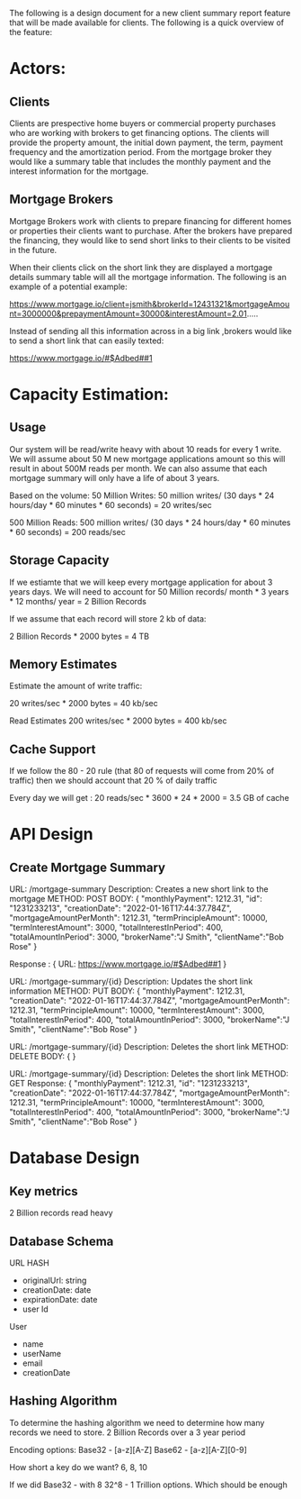 The following is a design document for a new client summary report feature that will be made available for clients.    The following is a quick overview of the feature:

# Actors: 
## Clients
Clients are prespective home buyers or commercial property purchases who are working with brokers to get financing options.  The clients will provide the property amount, the initial down payment, the term, payment frequency and the amortization period.  From the mortgage broker they would like a summary table that includes the monthly payment and the interest information for the mortgage.

## Mortgage Brokers
Mortgage Brokers work with clients to prepare financing for different homes or properties their clients want to purchase.  After the brokers have prepared the financing, they would like to send short links to their clients to be visited in the future.   

When their clients click on the short link they are displayed a mortgage details summary table will all the mortgage information.  The following is an example of a potential example:

https://www.mortgage.io/client=jsmith&brokerId=12431321&mortgageAmount=3000000&prepaymentAmount=30000&interestAmount=2.01.....

Instead of sending all this information across in a big link ,brokers would like to send a short link that can easily texted:

https://www.mortgage.io/#$Adbed##1


# Capacity Estimation:

## Usage
Our system will be read/write heavy with about 10 reads for every 1 write.  We will assume about 50 M new mortgage applications amount so this will result in about 500M reads per month.  We can also assume that each mortgage summary will only have a life of about 3 years.

Based on the volume:
50 Million Writes:
50 million writes/ (30 days * 24 hours/day * 60 minutes * 60 seconds) = 20 writes/sec

500 Million Reads:
500 million writes/ (30 days * 24 hours/day * 60 minutes * 60 seconds) = 200 reads/sec

## Storage Capacity
If we estiamte that we will keep every mortgage application for about 3 years days.  We will need to account for 
50 Million records/ month * 3 years * 12 months/ year =  2 Billion Records

If we assume that each record will store 2 kb  of data:

2 Billion Records * 2000 bytes = 4 TB

## Memory Estimates

Estimate the amount of write traffic:

20 writes/sec * 2000 bytes = 40 kb/sec

Read Estimates
200 writes/sec * 2000 bytes = 400 kb/sec


## Cache Support
If we follow the 80 - 20 rule (that 80 of requests will come from 20% of traffic) then we should account that 20 % of daily traffic

Every day we will get : 20 reads/sec * 3600 * 24 * 2000 = 3.5 GB of cache


# API Design

## Create Mortgage Summary

URL: /mortgage-summary
Description: Creates a new short link to the mortgage
METHOD: POST
BODY: {
    "monthlyPayment": 1212.31,
    "id": "1231233213",
    "creationDate": "2022-01-16T17:44:37.784Z",
    "mortgageAmountPerMonth": 1212.31,
    "termPrincipleAmount": 10000,
    "termInterestAmount": 3000,
    "totalInterestInPeriod": 400,
    "totalAmountInPeriod": 3000,
    "brokerName":"J Smith",
    "clientName":"Bob Rose"
}

Response : {
    URL: https://www.mortgage.io/#$Adbed##1
}


URL: /mortgage-summary/{id}
Description: Updates the short link information
METHOD: PUT
BODY: {
    "monthlyPayment": 1212.31,
    "creationDate": "2022-01-16T17:44:37.784Z",
    "mortgageAmountPerMonth": 1212.31,
    "termPrincipleAmount": 10000,
    "termInterestAmount": 3000,
    "totalInterestInPeriod": 400,
    "totalAmountInPeriod": 3000,
    "brokerName":"J Smith",
    "clientName":"Bob Rose"
}

URL: /mortgage-summary/{id}
Description: Deletes the short link
METHOD: DELETE
BODY: {
}

URL: /mortgage-summary/{id}
Description: Deletes the short link
METHOD: GET
Response: {
    "monthlyPayment": 1212.31,
    "id": "1231233213",
    "creationDate": "2022-01-16T17:44:37.784Z",
    "mortgageAmountPerMonth": 1212.31,
    "termPrincipleAmount": 10000,
    "termInterestAmount": 3000,
    "totalInterestInPeriod": 400,
    "totalAmountInPeriod": 3000,
    "brokerName":"J Smith",
    "clientName":"Bob Rose"
}

# Database Design

## Key metrics
2 Billion records
read heavy


## Database Schema
URL HASH
- originalUrl: string
- creationDate: date
- expirationDate: date
- user Id

User 
- name
- userName
- email
- creationDate

## Hashing Algorithm
To determine the hashing algorithm we need to determine how many records we need to store.  2 Billion Records over a 3 year period

Encoding options:
Base32 - [a-z][A-Z]
Base62 - [a-z][A-Z][0-9]

How short a key do we want? 6, 8, 10

If we did Base32 - with 8
32^8 - 1 Trillion options.  Which should be enough

